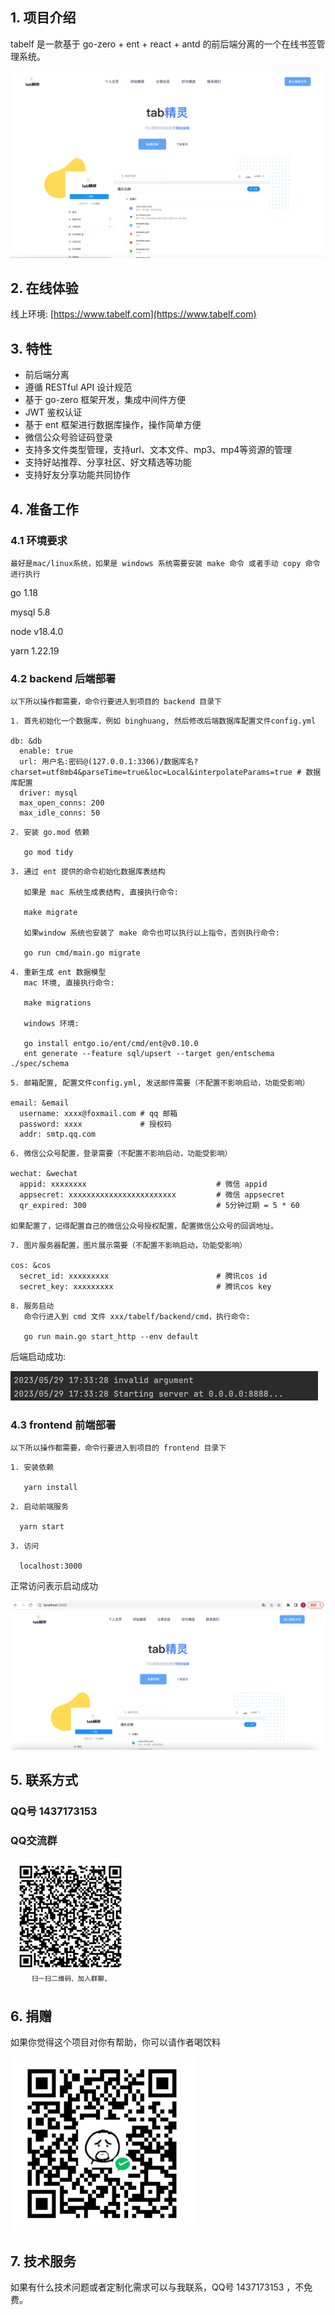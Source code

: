 ## 1. 项目介绍
tabelf 是一款基于 go-zero + ent + react + antd 的前后端分离的一个在线书签管理系统。

![img.png](img.png)

## 2. 在线体验
线上环境: [https://www.tabelf.com](https://www.tabelf.com)

## 3. 特性
- 前后端分离
- 遵循 RESTful API 设计规范
- 基于 go-zero 框架开发，集成中间件方便
- JWT 鉴权认证
- 基于 ent 框架进行数据库操作，操作简单方便
- 微信公众号验证码登录
- 支持多文件类型管理，支持url、文本文件、mp3、mp4等资源的管理
- 支持好站推荐、分享社区、好文精选等功能
- 支持好友分享功能共同协作

## 4. 准备工作

### 4.1 环境要求

    最好是mac/linux系统，如果是 windows 系统需要安装 make 命令 或者手动 copy 命令进行执行

  go 1.18

  mysql 5.8

  node v18.4.0

  yarn 1.22.19

### 4.2 backend 后端部署
```
以下所以操作都需要，命令行要进入到项目的 backend 目录下
```
```
1. 首先初始化一个数据库，例如 binghuang, 然后修改后端数据库配置文件config.yml

db: &db
  enable: true
  url: 用户名:密码@(127.0.0.1:3306)/数据库名?charset=utf8mb4&parseTime=true&loc=Local&interpolateParams=true # 数据库配置
  driver: mysql
  max_open_conns: 200
  max_idle_conns: 50   
```
    2. 安装 go.mod 依赖

       go mod tidy
```
3. 通过 ent 提供的命令初始化数据库表结构

   如果是 mac 系统生成表结构, 直接执行命令:

   make migrate

   如果window 系统也安装了 make 命令也可以执行以上指令，否则执行命令:
 
   go run cmd/main.go migrate
```
```
4. 重新生成 ent 数据模型
   mac 环境, 直接执行命令:
   
   make migrations

   windows 环境:
   
   go install entgo.io/ent/cmd/ent@v0.10.0
   ent generate --feature sql/upsert --target gen/entschema ./spec/schema
```
```
5. 邮箱配置, 配置文件config.yml, 发送邮件需要（不配置不影响启动，功能受影响）

email: &email
  username: xxxx@foxmail.com # qq 邮箱
  password: xxxx             # 授权码
  addr: smtp.qq.com
```
```
6. 微信公众号配置，登录需要（不配置不影响启动，功能受影响）

wechat: &wechat
  appid: xxxxxxxx                             # 微信 appid
  appsecret: xxxxxxxxxxxxxxxxxxxxxxxx         # 微信 appsecret
  qr_expired: 300                             # 5分钟过期 = 5 * 60
  
如果配置了，记得配置自己的微信公众号授权配置，配置微信公众号的回调地址。
```

```
7. 图片服务器配置，图片展示需要（不配置不影响启动，功能受影响）

cos: &cos
  secret_id: xxxxxxxxx                        # 腾讯cos id
  secret_key: xxxxxxxxx                       # 腾讯cos key
```
```
8. 服务启动
   命令行进入到 cmd 文件 xxx/tabelf/backend/cmd，执行命令:
   
   go run main.go start_http --env default
```
后端启动成功:

![img_1.png](img_1.png)

### 4.3 frontend 前端部署
```
以下所以操作都需要，命令行要进入到项目的 frontend 目录下
```
```
1. 安装依赖

   yarn install
```
```    
2. 启动前端服务

  yarn start
```
```    
3. 访问

  localhost:3000
```
正常访问表示启动成功

![img_2.png](img_2.png)

## 5. 联系方式
### QQ号 1437173153

### QQ交流群
![img_3.png](img_3.png)

## 6. 捐赠
如果你觉得这个项目对你有帮助，你可以请作者喝饮料

![img_4.png](img_4.png)

## 7. 技术服务
如果有什么技术问题或者定制化需求可以与我联系，QQ号 1437173153
，不免费。
